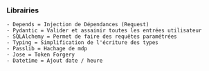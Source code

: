 ### Librairies
    - Depends = Injection de Dépendances (Request)
    - Pydantic = Valider et assainir toutes les entrées utilisateur
    - SQLAlchemy = Permet de faire des requêtes paramétrées
    - Typing = Simplification de l'écriture des types
    - Passlib = Hachage de mdp
    - Jose = Token Forgery
    - Datetime = Ajout date / heure